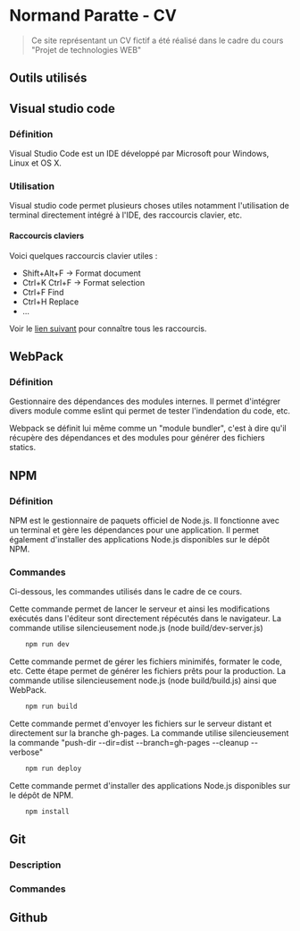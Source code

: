 # Normand Paratte - CV
> Ce site représentant un CV fictif a été réalisé dans le cadre du cours "Projet de technologies WEB"

## Outils utilisés
## Visual studio code
### Définition
Visual Studio Code est un IDE développé par Microsoft pour Windows, Linux et OS X.
### Utilisation
Visual studio code permet plusieurs choses utiles notamment l'utilisation de terminal directement intégré à l'IDE, des raccourcis clavier, etc.
#### Raccourcis claviers
Voici quelques raccourcis clavier utiles :
- Shift+Alt+F -> Format document
- Ctrl+K Ctrl+F -> Format selection
- Ctrl+F Find
- Ctrl+H Replace
- ...

Voir le [lien suivant](https://code.visualstudio.com/shortcuts/keyboard-shortcuts-windows.pdf) pour connaître tous les raccourcis.

## WebPack
### Définition
Gestionnaire des dépendances des modules internes. Il permet d'intégrer divers module comme eslint qui permet de tester l'indendation du code, etc.

Webpack se définit lui même comme un "module bundler", c'est à dire qu'il récupère des dépendances et des modules pour générer des fichiers statics. 

## NPM
### Définition
NPM est le gestionnaire de paquets officiel de Node.js. Il fonctionne avec un terminal et gère les dépendances pour une application. Il permet également d'installer des applications Node.js disponibles sur le dépôt NPM.

### Commandes
Ci-dessous, les commandes utilisés dans le cadre de ce cours.

Cette commande permet de lancer le serveur et ainsi les modifications exécutés dans l'éditeur sont directement répécutés dans le navigateur.
La commande utilise silencieusement node.js (node build/dev-server.js)
``` bash
    npm run dev
```

Cette commande permet de gérer les fichiers minimifés, formater le code, etc. Cette étape permet de générer les fichiers prêts pour la production.
La commande utilise silencieusement node.js (node build/build.js) ainsi que WebPack.
``` bash
    npm run build
```

Cette commande permet d'envoyer les fichiers sur le serveur distant et directement sur la branche gh-pages.
La commande utilise silencieusement la commande "push-dir --dir=dist --branch=gh-pages --cleanup --verbose"
``` bash
    npm run deploy
```
Cette commande permet d'installer des applications Node.js disponibles sur le dépôt de NPM.
``` bash
    npm install
```
## Git
### Description
### Commandes


## Github